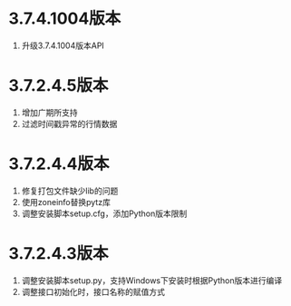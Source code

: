 # 3.7.4.1004版本

1. 升级3.7.4.1004版本API

# 3.7.2.4.5版本

1. 增加广期所支持
2. 过滤时间戳异常的行情数据

# 3.7.2.4.4版本

1. 修复打包文件缺少lib的问题
2. 使用zoneinfo替换pytz库
3. 调整安装脚本setup.cfg，添加Python版本限制

# 3.7.2.4.3版本

1. 调整安装脚本setup.py，支持Windows下安装时根据Python版本进行编译
2. 调整接口初始化时，接口名称的赋值方式
